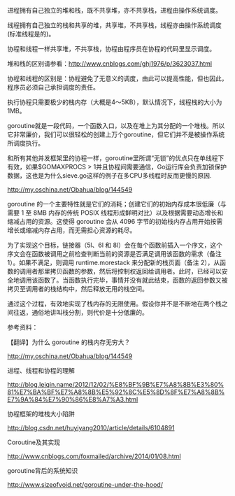 进程拥有自己独立的堆和栈，既不共享堆，亦不共享栈，进程由操作系统调度。

线程拥有自己独立的栈和共享的堆，共享堆，不共享栈，线程亦由操作系统调度\(标准线程是的\)。

协程和线程一样共享堆，不共享栈，协程由程序员在协程的代码里显示调度。

堆和栈的区别请参看：http://www.cnblogs.com/ghj1976/p/3623037.html 



协程和线程的区别是：协程避免了无意义的调度，由此可以提高性能，但也因此，程序员必须自己承担调度的责任。



 



执行协程只需要极少的栈内存（大概是4～5KB），默认情况下，线程栈的大小为1MB。



goroutine就是一段代码，一个函数入口，以及在堆上为其分配的一个堆栈。所以它非常廉价，我们可以很轻松的创建上万个goroutine，但它们并不是被操作系统所调度执行。



和所有其他并发框架里的协程一样，goroutine里所谓“无锁”的优点只在单线程下有效，如果$GOMAXPROCS &gt; 1并且协程间需要通信，Go运行库会负责加锁保护数据，这也是为什么sieve.go这样的例子在多CPU多线程时反而更慢的原因.



 



http://my.oschina.net/Obahua/blog/144549



goroutine 的一个主要特性就是它们的消耗；创建它们的初始内存成本很低廉（与需要 1 至 8MB 内存的传统 POSIX 线程形成鲜明对比）以及根据需要动态增长和缩减占用的资源。这使得 goroutine 会从 4096 字节的初始栈内存占用开始按需增长或缩减内存占用，而无需担心资源的耗尽。



为了实现这个目标，链接器（5l、6l 和 8l）会在每个函数前插入一个序文，这个序文会在函数被调用之前检查判断当前的资源是否满足调用该函数的需求（备注 1）。如果不满足，则调用 runtime.morestack 来分配新的栈页面（备注 2），从函数的调用者那里拷贝函数的参数，然后将控制权返回给调用者。此时，已经可以安全地调用该函数了。当函数执行完毕，事情并没有就此结束，函数的返回参数又被拷贝至调用者的栈结构中，然后释放无用的栈空间。



通过这个过程，有效地实现了栈内存的无限使用。假设你并不是不断地在两个栈之间往返，通俗地讲叫栈分割，则代价是十分低廉的。



 



参考资料：



【翻译】为什么 goroutine 的栈内存无穷大？ 

http://my.oschina.net/Obahua/blog/144549



进程、线程和协程的理解 

http://blog.leiqin.name/2012/12/02/%E8%BF%9B%E7%A8%8B%E3%80%81%E7%BA%BF%E7%A8%8B%E5%92%8C%E5%8D%8F%E7%A8%8B%E7%9A%84%E7%90%86%E8%A7%A3.html



协程框架的堆栈大小陷阱 

http://blog.csdn.net/huyiyang2010/article/details/6104891



Coroutine及其实现 

http://www.cnblogs.com/foxmailed/archive/2014/01/08.html



goroutine背后的系统知识 

http://www.sizeofvoid.net/goroutine-under-the-hood/

